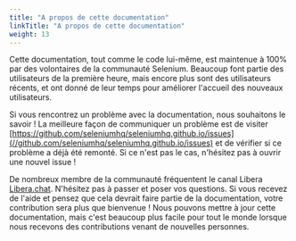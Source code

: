 ```yaml
---
title: "A propos de cette documentation"
linkTitle: "A propos de cette documentation"
weight: 13
---
```


Cette documentation, tout comme le code lui-même, est maintenue à 100% 
par des volontaires de la communauté Selenium.
Beaucoup font partie des utilisateurs de la première heure,
mais encore plus sont des utilisateurs récents,
et ont donné de leur temps pour améliorer l'accueil des nouveaux utilisateurs.

Si vous rencontrez un problème avec la documentation, nous souhaitons le savoir !
La meilleure façon de communiquer un problème est de visiter
[https://github.com/seleniumhq/seleniumhq.github.io/issues](//github.com/seleniumhq/seleniumhq.github.io/issues)
et de vérifier si ce problème a déjà été remonté.
Si ce n'est pas le cas, n'hésitez pas à ouvrir une nouvel issue !

De nombreux membre de la communauté fréquentent le canal Libera [Libera.chat](https://libera.chat/). 
N'hésitez pas à passer et poser vos questions. 
Si vous recevez de l'aide et pensez que cela devrait faire partie de la documentation, 
votre contribution sera plus que bienvenue !
Nous pouvons mettre à jour cette documentation,
mais c'est beaucoup plus facile pour tout le monde
lorsque nous recevons des contributions venant de nouvelles personnes.
